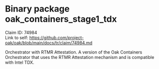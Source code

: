 # Binary package oak_containers_stage1_tdx

Claim ID: 74984\
Link to self:
https://github.com/project-oak/oak/blob/main/docs/tr/claim/74984.md

Orchestrator with RTMR Attestation. A version of the Oak Containers Orchestrator
that uses the RTMR Attestation mechanism and is compatible with Intel TDX.
